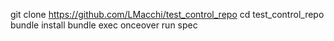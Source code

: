 git clone https://github.com/LMacchi/test_control_repo
cd test_control_repo
bundle install
bundle exec onceover run spec
